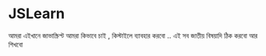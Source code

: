 # JSLearn
আমরা এইখানে জাভাস্ক্রিপ্ট আমরা কিভাবে চাই , কিস্টাইলে ব্যাবহার করবো .. এই সব জাতীয় বিষয়াদি ঠিক করবো আর শিখবো
